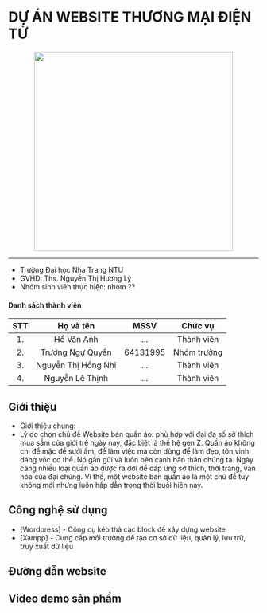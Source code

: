 # DỰ ÁN WEBSITE THƯƠNG MẠI ĐIỆN TỬ

<div align="center">
    <img height="400" src="https://i.pinimg.com/originals/ff/fc/5a/fffc5a92c68455f331036891970b1fb9.gif"></img>
</div>

---

- Trường Đại học Nha Trang NTU
- GVHD: Ths. Nguyễn Thị Hương Lý
- Nhóm sinh viên thực hiện: nhóm ??

#### Danh sách thành viên

| STT |    Họ và tên     | MSSV | Chức vụ |
| :-: | :--------------: | :--: | :-----: |
| 1.  |     Hồ Vân Anh      | ...  |   Thành viên   |
| 2.  | Trương Ngự Quyền | 64131995 |   Nhóm trưởng  |
| 3.  |     Nguyễn Thị Hồng Nhi     | ...  |  Thành viên   |
| 4.  | Nguyễn Lê Thịnh  | ...  |   Thành viên   |

## Giới thiệu
- Giới thiệu chung:
- Lý do chọn chủ đề Website bán quần áo: phù hợp với đại đa số sở thích mua sắm của giới trẻ ngày nay, đặc biệt là thế hệ gen Z. Quần áo không chỉ để mặc để sưởi ấm, để làm việc mà còn dùng để làm đẹp, tôn vinh dáng vóc cơ thể. Nó gần gũi và luôn bên cạnh bản thân chúng ta. Ngày càng nhiều loại quần áo được ra đời để đáp ứng sở thích, thời trang, văn hóa của đại chúng. Vì thế, một website bán quần áo là một chủ đề tuy không mới nhưng luôn hấp dẫn trong thời buổi hiện nay.
## Công nghệ sử dụng
* [Wordpress] - Công cụ kéo thả các block để xây dựng website
* [Xampp] - Cung cấp môi trường để tạo cơ sở dữ liệu, quản lý, lưu trữ, truy xuất dữ liệu 
## Đường dẫn website
## Video demo sản phẩm

